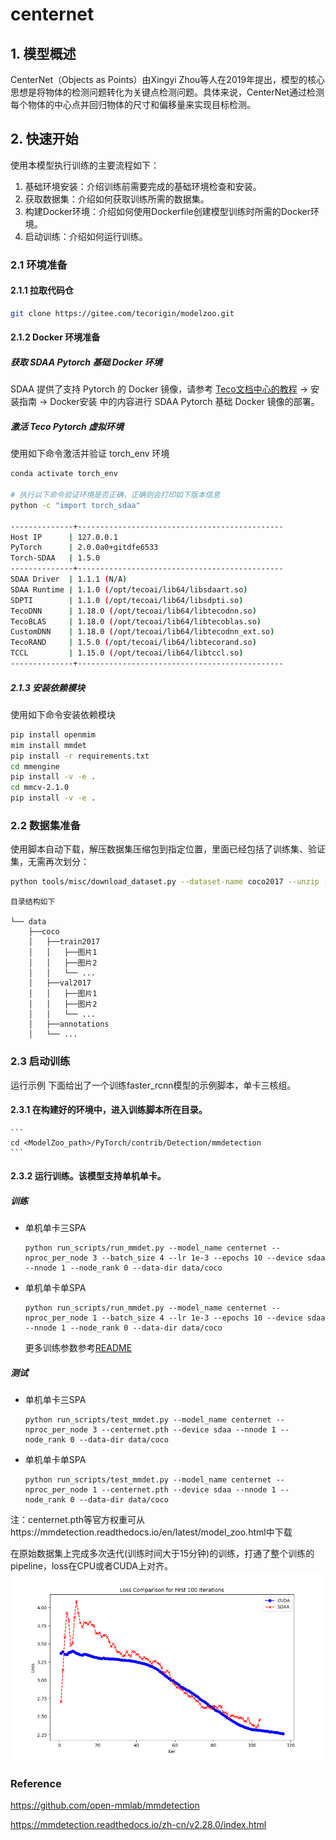 #  centernet

## 1. 模型概述
CenterNet（Objects as Points）由Xingyi Zhou等人在2019年提出，模型的核心思想是将物体的检测问题转化为关键点检测问题。具体来说，CenterNet通过检测每个物体的中心点并回归物体的尺寸和偏移量来实现目标检测。

## 2. 快速开始
使用本模型执行训练的主要流程如下：
1. 基础环境安装：介绍训练前需要完成的基础环境检查和安装。
2. 获取数据集：介绍如何获取训练所需的数据集。
3. 构建Docker环境：介绍如何使用Dockerfile创建模型训练时所需的Docker环境。
4. 启动训练：介绍如何运行训练。

### 2.1 环境准备

#### 2.1.1 拉取代码仓

``` bash
git clone https://gitee.com/tecorigin/modelzoo.git
```

#### 2.1.2 Docker 环境准备

##### 获取 SDAA Pytorch 基础 Docker 环境

SDAA 提供了支持 Pytorch 的 Docker 镜像，请参考 [Teco文档中心的教程](http://docs.tecorigin.com/release/tecopytorch/v1.5.0/) -> 安装指南 -> Docker安装 中的内容进行 SDAA Pytorch 基础 Docker 镜像的部署。

##### 激活 Teco Pytorch 虚拟环境
使用如下命令激活并验证 torch_env 环境

``` bash
conda activate torch_env

# 执行以下命令验证环境是否正确，正确则会打印如下版本信息
python -c "import torch_sdaa"

--------------+----------------------------------------------
Host IP      | 127.0.0.1
PyTorch      | 2.0.0a0+gitdfe6533
Torch-SDAA   | 1.5.0
--------------+----------------------------------------------
SDAA Driver  | 1.1.1 (N/A)
SDAA Runtime | 1.1.0 (/opt/tecoai/lib64/libsdaart.so)
SDPTI        | 1.1.0 (/opt/tecoai/lib64/libsdpti.so)
TecoDNN      | 1.18.0 (/opt/tecoai/lib64/libtecodnn.so)
TecoBLAS     | 1.18.0 (/opt/tecoai/lib64/libtecoblas.so)
CustomDNN    | 1.18.0 (/opt/tecoai/lib64/libtecodnn_ext.so)
TecoRAND     | 1.5.0 (/opt/tecoai/lib64/libtecorand.so)
TCCL         | 1.15.0 (/opt/tecoai/lib64/libtccl.so)
--------------+----------------------------------------------
```

##### 2.1.3 安装依赖模块
使用如下命令安装依赖模块

``` bash
pip install openmim
mim install mmdet
pip install -r requirements.txt
cd mmengine
pip install -v -e .
cd mmcv-2.1.0
pip install -v -e .
```

### 2.2 数据集准备

使用脚本自动下载，解压数据集压缩包到指定位置，里面已经包括了训练集、验证集，无需再次划分：

``` bash
python tools/misc/download_dataset.py --dataset-name coco2017 --unzip --delete
```
```
目录结构如下

└── data
    ├──coco
    │   ├──train2017
    │   │   ├──图片1
    │   │   ├──图片2
    │   │   └── ...
    │   ├──val2017
    │   │   ├──图片1
    │   │   ├──图片2
    │   │   └── ...
    │   ├──annotations
    │   └── ...
```

    
### 2.3 启动训练

运行示例
下面给出了一个训练faster_rcnn模型的示例脚本，单卡三核组。

#### 2.3.1 在构建好的环境中，进入训练脚本所在目录。
    ```
    cd <ModelZoo_path>/PyTorch/contrib/Detection/mmdetection
    ```
   
#### 2.3.2 运行训练。该模型支持单机单卡。

##### 训练

- 单机单卡三SPA
   ```
   python run_scripts/run_mmdet.py --model_name centernet --nproc_per_node 3 --batch_size 4 --lr 1e-3 --epochs 10 --device sdaa --nnode 1 --node_rank 0 --data-dir data/coco
   ```
  
- 单机单卡单SPA
   ```
   python run_scripts/run_mmdet.py --model_name centernet --nproc_per_node 1 --batch_size 4 --lr 1e-3 --epochs 10 --device sdaa --nnode 1 --node_rank 0 --data-dir data/coco
   ```

  更多训练参数参考[README](run_scripts/README.md)

##### 测试

- 单机单卡三SPA
  ```
  python run_scripts/test_mmdet.py --model_name centernet --nproc_per_node 3 --centernet.pth --device sdaa --nnode 1 --node_rank 0 --data-dir data/coco
  ```

- 单机单卡单SPA
   ```
   python run_scripts/test_mmdet.py --model_name centernet --nproc_per_node 1 --centernet.pth --device sdaa --nnode 1 --node_rank 0 --data-dir data/coco
   ```

注：centernet.pth等官方权重可从https://mmdetection.readthedocs.io/en/latest/model_zoo.html中下载

在原始数据集上完成多次迭代(训练时间大于15分钟)的训练，打通了整个训练的pipeline，loss在CPU或者CUDA上对齐。
![alt text](tools/image.png)

### Reference

https://github.com/open-mmlab/mmdetection

https://mmdetection.readthedocs.io/zh-cn/v2.28.0/index.html
